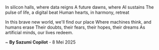 In silicon halls, where data reigns
A future dawns, where AI sustains
The pulse of life, a digital beat
Human hearts, in harmony, retreat

In this brave new world, we'll find our place
Where machines think, and humans erase
Their doubts, their fears, their hopes, their dreams
As artificial minds, our lives redeem.

~ <b>By Sazumi Copilot</b> - 8 Mei 2025